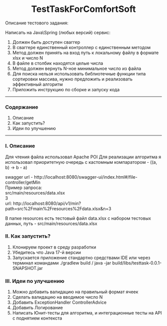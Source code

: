 <h1 align="center">TestTaskForComfortSoft</h1>

Описание тестового задания:

  Написать на Java\Spring (любых версий) сервис:
1. Должен быть доступен сваггер
2. В сваггере единственный контроллер с единственным методом
3. Метод должен принять на вход путь к локальному файлу в формате xlsx и число N
4. В файле в столбик находятся целые числа
5. Метод должен вернуть N-ное минимальное число из файла
6. Для поиска нельзя использовать библиотечные функции типа сортировки массива, нужно предложить и реализовать эффективный алгоритм
7. Приложить инструкцию по сборке и запуску кода
____
### Содержание
1. Описание<br/> 
2. Как запустить?<br/>
3. Идеи по улучшению<br/> 
____
### I. Описание
Для чтения файла использовал Apache POI
Для реализации алгоритма я использовал приоритетную очередь с кастомным компаратором - ((a, b) -> b - a)

swagger url - http://localhost:8080/swagger-ui/index.html#/file-controller/getMin <br/>
Пример запроса:<br/>
src/main/resources/data.xlsx<br/>
3<br/>
url: http://localhost:8080/api/v1/min?path=src%2Fmain%2Fresources%2Fdata.xlsx&n=3  <br/>

В папке resources есть тестовый файл data.xlsx с набором тестовых данных, путь - src/main/resources/data.xlsx

###  II. Как запустить?
1.  Клонируем проект в среду разработки
2.  Убедитесь что Java 17-й версии
3.  Запускается приложение стандартно средствами IDE или через терминал командами ./gradlew build / java -jar build/libs/testtask-0.0.1-SNAPSHOT.jar


###  III. Идеи по улучшению
1.  Можно добавить валидацию на правильный формат ячеек
2.  Сделать валидацию на вводимое число N
3.  Добавить ExceptionHandler ControllerAdvice
4.  Добавить Логирование
5.  Написать Юнит-тесты для алгоритма, и интеграционные тесты на API с поднятием контекста
